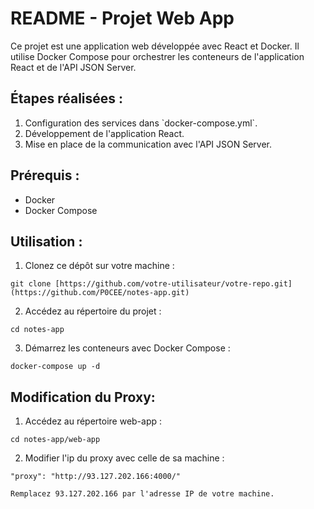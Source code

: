 # README - Projet Web App

Ce projet est une application web développée avec React et Docker. Il utilise Docker Compose pour orchestrer les conteneurs de l'application React et de l'API JSON Server.

## Étapes réalisées :

1. Configuration des services dans \`docker-compose.yml\`.
2. Développement de l'application React.
3. Mise en place de la communication avec l'API JSON Server.

## Prérequis :

- Docker
- Docker Compose
  

## Utilisation :

1. Clonez ce dépôt sur votre machine :
```
git clone [https://github.com/votre-utilisateur/votre-repo.git](https://github.com/P0CEE/notes-app.git)
```

2. Accédez au répertoire du projet :
```
cd notes-app
```

3. Démarrez les conteneurs avec Docker Compose :
```
docker-compose up -d 
```

## Modification du Proxy: 

1. Accédez au répertoire web-app : 
```
cd notes-app/web-app
```

2. Modifier l'ip du proxy avec celle de sa machine : 
```
"proxy": "http://93.127.202.166:4000/"

Remplacez 93.127.202.166 par l'adresse IP de votre machine.
```
